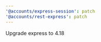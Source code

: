 ```yaml
---
'@accounts/express-session': patch
'@accounts/rest-express': patch
---
```


Upgrade express to 4.18
